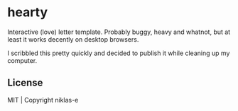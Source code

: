 # hearty

Interactive (love) letter template. Probably buggy, heavy and whatnot, but at least it works decently on desktop browsers.

I scribbled this pretty quickly and decided to publish it while cleaning up my computer.

## License

MIT | Copyright niklas-e
